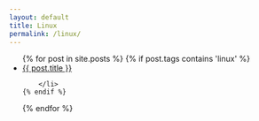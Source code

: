 ```yaml
---
layout: default
title: Linux
permalink: /linux/
---
```


<ul>
  {% for post in site.posts %}
	{% if post.tags contains 'linux' %}
		<li>
		      <a href="{{ post.url }}">{{ post.title }}</a>
		      
		</li>
	{% endif %} 
  {% endfor %}
</ul>
